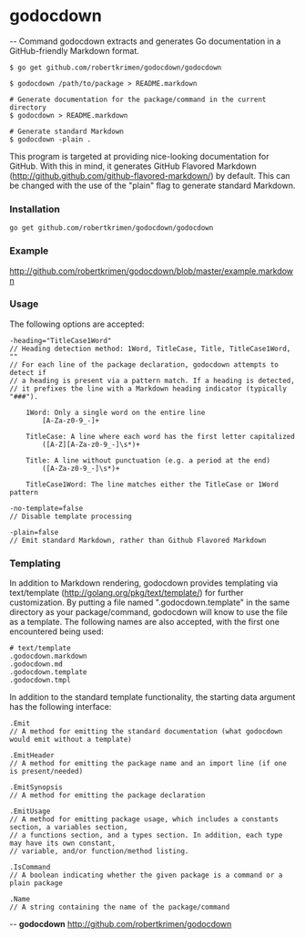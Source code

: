 # godocdown
--
Command godocdown extracts and generates Go documentation in a GitHub-friendly Markdown format.

	$ go get github.com/robertkrimen/godocdown/godocdown

	$ godocdown /path/to/package > README.markdown

	# Generate documentation for the package/command in the current directory
	$ godocdown > README.markdown

	# Generate standard Markdown
	$ godocdown -plain .

This program is targeted at providing nice-looking documentation for GitHub. With this in
mind, it generates GitHub Flavored Markdown (http://github.github.com/github-flavored-markdown/) by
default. This can be changed with the use of the "plain" flag to generate standard Markdown.

### Installation

	go get github.com/robertkrimen/godocdown/godocdown

### Example

http://github.com/robertkrimen/godocdown/blob/master/example.markdown

### Usage

The following options are accepted:

	-heading="TitleCase1Word"
	// Heading detection method: 1Word, TitleCase, Title, TitleCase1Word, ""
	// For each line of the package declaration, godocdown attempts to detect if
	// a heading is present via a pattern match. If a heading is detected,
	// it prefixes the line with a Markdown heading indicator (typically "###").

		1Word: Only a single word on the entire line
			[A-Za-z0-9_-]+

		TitleCase: A line where each word has the first letter capitalized
			([A-Z][A-Za-z0-9_-]\s*)+

		Title: A line without punctuation (e.g. a period at the end)
			([A-Za-z0-9_-]\s*)+

		TitleCase1Word: The line matches either the TitleCase or 1Word pattern

	-no-template=false
	// Disable template processing

	-plain=false
	// Emit standard Markdown, rather than Github Flavored Markdown

### Templating

In addition to Markdown rendering, godocdown provides templating via text/template (http://golang.org/pkg/text/template/)
for further customization. By putting a file named ".godocdown.template" in the same directory as your
package/command, godocdown will know to use the file as a template. The following names are also accepted,
with the first one encountered being used:

	# text/template
	.godocdown.markdown
	.godocdown.md
	.godocdown.template
	.godocdown.tmpl

In addition to the standard template functionality, the starting data argument has the following interface:

	.Emit
	// A method for emitting the standard documentation (what godocdown would emit without a template)

	.EmitHeader
	// A method for emitting the package name and an import line (if one is present/needed)

	.EmitSynopsis
	// A method for emitting the package declaration

	.EmitUsage
	// A method for emitting package usage, which includes a constants section, a variables section,
	// a functions section, and a types section. In addition, each type may have its own constant,
	// variable, and/or function/method listing.

	.IsCommand
	// A boolean indicating whether the given package is a command or a plain package

	.Name
	// A string containing the name of the package/command

--
**godocdown** http://github.com/robertkrimen/godocdown
